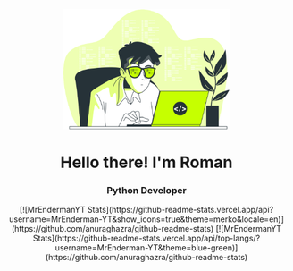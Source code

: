 <div align="center">
<img weight="300" height="215" src="table.svg">
<h1>Hello there! I'm Roman</h1>
<h3>Python Developer</h3>
[![MrEndermanYT Stats](https://github-readme-stats.vercel.app/api?username=MrEnderman-YT&show_icons=true&theme=merko&locale=en)](https://github.com/anuraghazra/github-readme-stats)
[![MrEndermanYT Stats](https://github-readme-stats.vercel.app/api/top-langs/?username=MrEnderman-YT&theme=blue-green)](https://github.com/anuraghazra/github-readme-stats)
</div>
